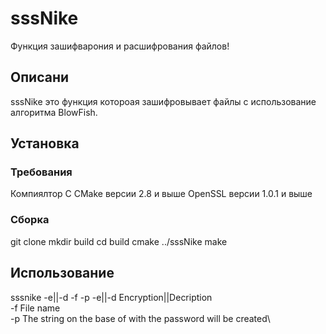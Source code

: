 # sssNike

Функция зашифварония и расшифрования файлов!

## Описани

sssNike это функция котороая зашифровывает файлы с использование алгоритма BlowFish.

## Установка
### Требования
Компиялтор C
СMake версии 2.8 и выше
OpenSSL версии 1.0.1 и выше

### Сборка
git clone <URL>
mkdir build
cd build
cmake ../sssNike
make

## Использование
sssnike -e||-d -f <fileName> -p <pasWd>
  -e||-d  Encryption||Decription\
  -f      File name\
  -p      The string on the base of with the password will be created\
